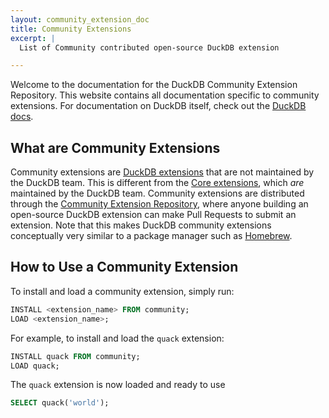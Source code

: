 ```yaml
---
layout: community_extension_doc
title: Community Extensions
excerpt: |
  List of Community contributed open-source DuckDB extension 

---
```


Welcome to the documentation for the DuckDB Community Extension Repository. This website contains all documentation specific to community extensions. 
For documentation on DuckDB itself, check out the [DuckDB docs](https://duckdb.org/docs/).

## What are Community Extensions
Community extensions are [DuckDB extensions](https://duckdb.org/docs/extensions/overview) that are not maintained by the DuckDB team. This is different from the
[Core extensions](), which *are* maintained by the DuckDB team. Community extensions are distributed through the [Community Extension Repository](https://github.com/duckdb/community-extensions), where
anyone building an open-source DuckDB extension can make Pull Requests to submit an extension. Note that this makes DuckDB community extensions conceptually very similar to a package manager such as [Homebrew](https://brew.sh/).

## How to Use a Community Extension
To install and load a community extension, simply run:
```sql
INSTALL <extension_name> FROM community;
LOAD <extension_name>;
```

For example, to install and load the `quack` extension:
```sql
INSTALL quack FROM community;
LOAD quack;
```
The `quack` extension is now loaded and ready to use
```sql
SELECT quack('world');
```